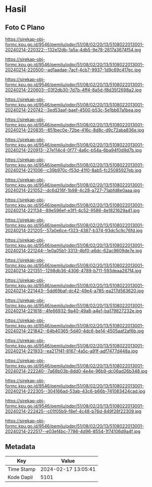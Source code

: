 # Hasil

## Foto C Plano

https://sirekap-obj-formc.kpu.go.id/9546/pemilu/pdpr/51/08/02/20/13/5108022013001-20240214-220322--132e12db-1a5a-4db5-9e78-2617a3674f54.jpg

https://sirekap-obj-formc.kpu.go.id/9546/pemilu/pdpr/51/08/02/20/13/5108022013001-20240214-220500--ad1aadae-7acf-4cb7-9937-1d9c69c417ec.jpg

https://sirekap-obj-formc.kpu.go.id/9546/pemilu/pdpr/51/08/02/20/13/5108022013001-20240214-220603--03f2db30-7d7b-4ff4-8a5d-f8d35f2698a2.jpg

https://sirekap-obj-formc.kpu.go.id/9546/pemilu/pdpr/51/08/02/20/13/5108022013001-20240214-220742--3ed53aaf-baef-4500-b53c-5e1bb67a1bea.jpg

https://sirekap-obj-formc.kpu.go.id/9546/pemilu/pdpr/51/08/02/20/13/5108022013001-20240214-220835--851bec0e-72be-416c-8d8c-d9c72aba836e.jpg

https://sirekap-obj-formc.kpu.go.id/9546/pemilu/pdpr/51/08/02/20/13/5108022013001-20240214-220913--27e114c4-0f77-4a6c-b54a-6ba94f0d9d7b.jpg

https://sirekap-obj-formc.kpu.go.id/9546/pemilu/pdpr/51/08/02/20/13/5108022013001-20240214-221006--c39b970c-f53d-41f0-8ab5-fc25085927eb.jpg

https://sirekap-obj-formc.kpu.go.id/9546/pemilu/pdpr/51/08/02/20/13/5108022013001-20240214-221052--dc6d216f-1b98-4c28-a727-71abfd8e0aaa.jpg

https://sirekap-obj-formc.kpu.go.id/9546/pemilu/pdpr/51/08/02/20/13/5108022013001-20240214-221134--89e596ef-e3f1-4c52-9586-4e1821629a41.jpg

https://sirekap-obj-formc.kpu.go.id/9546/pemilu/pdpr/51/08/02/20/13/5108022013001-20240214-221205--57a0e6ce-f323-4367-b374-93dc5c9c76fd.jpg

https://sirekap-obj-formc.kpu.go.id/9546/pemilu/pdpr/51/08/02/20/13/5108022013001-20240214-221244--1e0a05b1-3313-4bf0-a6dc-62ac9609de7e.jpg

https://sirekap-obj-formc.kpu.go.id/9546/pemilu/pdpr/51/08/02/20/13/5108022013001-20240214-221351--1298db36-4306-4789-b711-593deaa267f4.jpg

https://sirekap-obj-formc.kpu.go.id/9546/pemilu/pdpr/51/08/02/20/13/5108022013001-20240214-221443--5dd69baf-dc42-49e4-a785-ea217d563620.jpg

https://sirekap-obj-formc.kpu.go.id/9546/pemilu/pdpr/51/08/02/20/13/5108022013001-20240214-221618--4fe66932-9a40-49a8-a4e1-ba179827232e.jpg

https://sirekap-obj-formc.kpu.go.id/9546/pemilu/pdpr/51/08/02/20/13/5108022013001-20240214-221842--64b40365-5d40-4dc6-be14-4505aaf2af6b.jpg

https://sirekap-obj-formc.kpu.go.id/9546/pemilu/pdpr/51/08/02/20/13/5108022013001-20240214-221933--ea217f41-8167-4a5c-a91f-adf7477d448a.jpg

https://sirekap-obj-formc.kpu.go.id/9546/pemilu/pdpr/51/08/02/20/13/5108022013001-20240214-222240--7a68b03b-8dd0-4e4e-96b9-dc06ad26b348.jpg

https://sirekap-obj-formc.kpu.go.id/9546/pemilu/pdpr/51/08/02/20/13/5108022013001-20240214-222305--304166ad-53ab-43c6-b66b-741083424cad.jpg

https://sirekap-obj-formc.kpu.go.id/9546/pemilu/pdpr/51/08/02/20/13/5108022013001-20240214-222425--c01f05b9-f8ef-4c48-b76d-849f28f22309.jpg

https://sirekap-obj-formc.kpu.go.id/9546/pemilu/pdpr/51/08/02/20/13/5108022013001-20240214-222517--e03ef4bc-7786-4d96-8554-1f74106d9a4f.jpg


## Metadata

| Key        | Value               |
| ---------- | ------------------- |
| Time Stamp | 2024-02-17 13:05:41 |
| Kode Dapil | 5101                |



